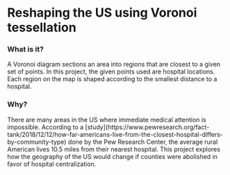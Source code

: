 <h1>Reshaping the US using Voronoi tessellation</h1>

<h3>What is it?</h3>
A Voronoi diagram sections an area into regions that are closest to a given set of points. In this project, the given points used are hospital locations. Each region on the map is shaped according to the smallest distance to a hospital.

<br>

<h3>Why?</h3>
There are many areas in the US where immediate medical attention is impossible. According to a [study](https://www.pewresearch.org/fact-tank/2018/12/12/how-far-americans-live-from-the-closest-hospital-differs-by-community-type) done by the Pew Research Center, the average rural American lives 10.5 miles from their nearest hospital. 
This project explores how the geography of the US would change if counties were abolished in favor of hospital centralization.
